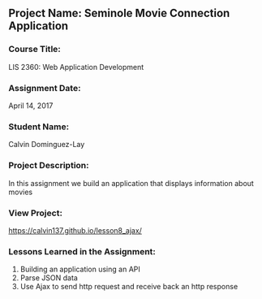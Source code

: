 ## Project Name:  Seminole Movie Connection Application

### Course Title:
LIS 2360:  Web Application Development

### Assignment Date:  
April 14, 2017

### Student Name:  
Calvin Dominguez-Lay

### Project Description:
In this assignment we build an application that displays information about movies

### View Project:
https://calvin137.github.io/lesson8_ajax/

### Lessons Learned in the Assignment:
1. Building an application using an API
2. Parse JSON data
3. Use Ajax to send http request and receive back an http response
